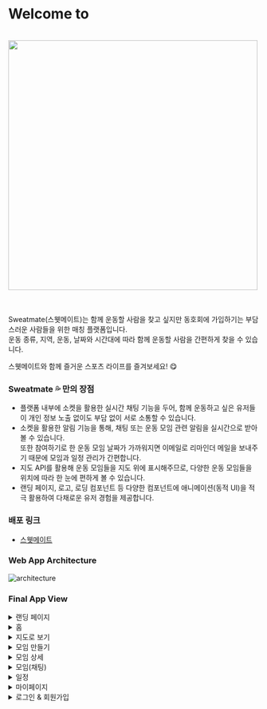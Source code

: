 # Welcome to 
<br>
<img src="https://sweatmate.s3.ap-northeast-2.amazonaws.com/logo-transparent3x.png" width="500">
<br>
<br>
<br>

Sweatmate(스웻메이트)는 함께 운동할 사람을 찾고 싶지만 동호회에 가입하기는 부담스러운 사람들을 위한 매칭 플랫폼입니다.     
운동 종류, 지역, 운동, 날짜와 시간대에 따라 함께 운동할 사람을 간편하게 찾을 수 있습니다.

스웻메이트와 함께 즐거운 스포츠 라이프를 즐겨보세요! 😋

### Sweatmate 💦 만의 장점
- 플랫폼 내부에 소켓을 활용한 실시간 채팅 기능을 두어, 함께 운동하고 싶은 유저들이 개인 정보 노출 없이도 부담 없이 서로 소통할 수 있습니다.
- 소켓을 활용한 알림 기능을 통해, 채팅 또는 운동 모임 관련 알림을 실시간으로 받아볼 수 있습니다.    
또한 참여하기로 한 운동 모임 날짜가 가까워지면 이메일로 리마인더 메일을 보내주기 때문에 모임과 일정 관리가 간편합니다.
- 지도 API를 활용해 운동 모임들을 지도 위에 표시해주므로, 다양한 운동 모임들을 위치에 따라 한 눈에 편하게 볼 수 있습니다.
- 랜딩 페이지, 로고, 로딩 컴포넌트 등 다양한 컴포넌트에 애니메이션(동적 UI)을 적극 활용하여 다채로운 유저 경험을 제공합니다.

### 배포 링크

* [스웻메이트](https://sweatmate.club/)

### Web App Architecture

<img alt="architecture" src ="https://user-images.githubusercontent.com/42885087/141322644-da9e9dab-e426-4850-9c0d-4c9449bdf24a.png"/>

### Final App View

<details>
<summary>랜딩 페이지</summary>
<div markdown="1">       
<br>
    <img src="https://user-images.githubusercontent.com/13115713/141731331-be416bd3-8dc9-49fc-a5a7-b417e676222d.gif" width="600">
    <img src="https://user-images.githubusercontent.com/13115713/141725706-56a533a0-e883-4ee4-8901-820e1151e4ff.gif" width="230">
</div>
</details>

<details>
<summary>홈</summary>
<div markdown="1">       
<br>
    <img src="https://user-images.githubusercontent.com/13115713/141755121-25ca5ab0-58db-4d9e-bf34-12b32c92f653.gif" width="600">
    <img src="https://user-images.githubusercontent.com/13115713/141755058-57daec03-79ea-452d-b2b4-9d485eb9c39f.gif" width="250">
    <img src="https://user-images.githubusercontent.com/13115713/141755112-6f539bf1-b56d-4f93-87cd-7b7d89511cfd.gif" width="600">
    <img src="https://user-images.githubusercontent.com/13115713/141755089-8b9ec52e-8ef7-49cb-8d90-78bd7d9ce75a.gif" width="250">
</div>
</details>

<details>
<summary>지도로 보기</summary>
<div markdown="1">       
<br>
    <img src="https://user-images.githubusercontent.com/13115713/141733528-b28dd490-e3ea-477e-858c-1be4091b1b08.gif" width="600">
    <img src="https://user-images.githubusercontent.com/13115713/141733505-ebf17a39-38be-4025-b03e-8d3d61d0021a.gif" width="230">
    <img src="https://user-images.githubusercontent.com/13115713/141734200-0f46c213-60b5-490c-99e6-715cd36ca375.gif" width="600">
    <img src="https://user-images.githubusercontent.com/13115713/141733542-34f75ec6-fab8-461f-ad1a-98e5f313aa5b.gif" width="230">
</div>
</details>

<details>
<summary>모임 만들기</summary>
<div markdown="1">       
<br>
    <img src="https://user-images.githubusercontent.com/13115713/141734306-3666b684-89b6-4364-a535-405e016ebbce.gif" width="600">
    <img src="https://user-images.githubusercontent.com/13115713/141734288-8d7fe9f0-b36e-4e1f-b80c-b6618c09df8d.gif" width="230">
</div>
</details>

<details>
<summary>모임 상세</summary>
<div markdown="1">       
<br>
    <img src="https://user-images.githubusercontent.com/13115713/141734647-042208c8-8101-4443-a8aa-7ff5bef1a500.gif" width="600">
    <img src="https://user-images.githubusercontent.com/13115713/141734626-e115e92b-9fa6-4dfd-8716-0840a6e77406.gif" width="230">
</div>
</details>

<details>
<summary>모임(채팅)</summary>
<div markdown="1">       
<br>
    <img src="https://user-images.githubusercontent.com/13115713/141734779-1184b0ca-f8d1-4e40-ada4-b89aadb1b54d.gif" width="600">
    <img src="https://user-images.githubusercontent.com/13115713/141734757-083d46fc-138f-482b-81d9-4ae7fe8ba4ef.gif" width="230">
    <img src="https://user-images.githubusercontent.com/13115713/141734782-79481487-b30a-4557-b66f-318e705f6cc4.gif" width="600">
    <img src="https://user-images.githubusercontent.com/13115713/141734780-2e32d2f9-930c-4b99-8c4b-3c7c2c9ebd0f.gif" width="230">
</div></details>
</details>

<details>
<summary>일정</summary>
<div markdown="1">       
<br>
    <img src="https://user-images.githubusercontent.com/13115713/141735025-a5a6ad38-76b9-4b7f-9f57-0aeeb99fe745.gif" width="600">
    <img src="https://user-images.githubusercontent.com/13115713/141735004-0a904882-21b2-4e7d-95ca-a47c340c0834.gif" width="230">
</div>
</details>

<details>
<summary>마이페이지</summary>
<div markdown="1">       
<br>
    <img src="https://user-images.githubusercontent.com/13115713/141735217-b8d59d37-88a9-4728-a1a3-71ea520dbd68.gif" width="600">
    <img src="https://user-images.githubusercontent.com/13115713/141735200-484bced7-5199-4109-a33f-9164435558aa.gif" width="230">
</div>
</details>

<details>
<summary>로그인 & 회원가입</summary>
<div markdown="1">       
<br>
    <img src="https://user-images.githubusercontent.com/13115713/141735414-ece62801-dae1-4af4-897e-c1dc261ed3ef.gif" width="230">
    <img src="https://user-images.githubusercontent.com/13115713/141735396-b8ceb00d-db8d-4a5b-ac37-feade828e4d5.gif" width="230">
    <img src="https://user-images.githubusercontent.com/13115713/141735412-678fa93d-efd0-4892-908b-8e6932ded271.gif" width="230">
</div></details>
</details>
